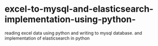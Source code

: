 # excel-to-mysql-and-elasticsearch-implementation-using-python-
reading excel data using python and writing to mysql database. and implementation of elasticsearch in python
